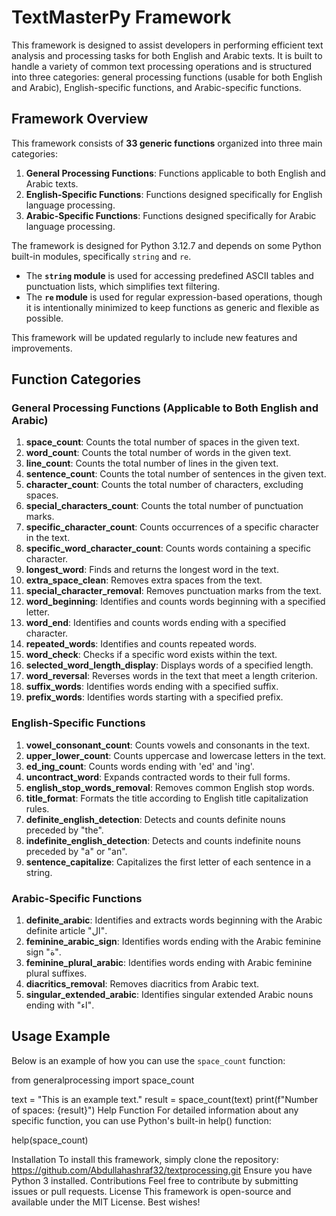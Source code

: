 # TextMasterPy Framework

This framework is designed to assist developers in performing efficient text analysis and processing tasks for both English and Arabic texts. It is built to handle a variety of common text processing operations and is structured into three categories: general processing functions (usable for both English and Arabic), English-specific functions, and Arabic-specific functions. 

## Framework Overview

This framework consists of **33 generic functions** organized into three main categories:

1. **General Processing Functions**: Functions applicable to both English and Arabic texts.
2. **English-Specific Functions**: Functions designed specifically for English language processing.
3. **Arabic-Specific Functions**: Functions designed specifically for Arabic language processing.

The framework is designed for Python 3.12.7 and depends on some Python built-in modules, specifically `string` and `re`.

- The **`string` module** is used for accessing predefined ASCII tables and punctuation lists, which simplifies text filtering.
- The **`re` module** is used for regular expression-based operations, though it is intentionally minimized to keep functions as generic and flexible as possible.

This framework will be updated regularly to include new features and improvements.

## Function Categories

### General Processing Functions (Applicable to Both English and Arabic)

1. **space_count**: Counts the total number of spaces in the given text.
2. **word_count**: Counts the total number of words in the given text.
3. **line_count**: Counts the total number of lines in the given text.
4. **sentence_count**: Counts the total number of sentences in the given text.
5. **character_count**: Counts the total number of characters, excluding spaces.
6. **special_characters_count**: Counts the total number of punctuation marks.
7. **specific_character_count**: Counts occurrences of a specific character in the text.
8. **specific_word_character_count**: Counts words containing a specific character.
9. **longest_word**: Finds and returns the longest word in the text.
10. **extra_space_clean**: Removes extra spaces from the text.
11. **special_character_removal**: Removes punctuation marks from the text.
12. **word_beginning**: Identifies and counts words beginning with a specified letter.
13. **word_end**: Identifies and counts words ending with a specified character.
14. **repeated_words**: Identifies and counts repeated words.
15. **word_check**: Checks if a specific word exists within the text.
16. **selected_word_length_display**: Displays words of a specified length.
17. **word_reversal**: Reverses words in the text that meet a length criterion.
18. **suffix_words**: Identifies words ending with a specified suffix.
19. **prefix_words**: Identifies words starting with a specified prefix.

### English-Specific Functions

1. **vowel_consonant_count**: Counts vowels and consonants in the text.
2. **upper_lower_count**: Counts uppercase and lowercase letters in the text.
3. **ed_ing_count**: Counts words ending with 'ed' and 'ing'.
4. **uncontract_word**: Expands contracted words to their full forms.
5. **english_stop_words_removal**: Removes common English stop words.
6. **title_format**: Formats the title according to English title capitalization rules.
7. **definite_english_detection**: Detects and counts definite nouns preceded by "the".
8. **indefinite_english_detection**: Detects and counts indefinite nouns preceded by "a" or "an".
9. **sentence_capitalize**: Capitalizes the first letter of each sentence in a string.

### Arabic-Specific Functions

1. **definite_arabic**: Identifies and extracts words beginning with the Arabic definite article "ال".
2. **feminine_arabic_sign**: Identifies words ending with the Arabic feminine sign "ة".
3. **feminine_plural_arabic**: Identifies words ending with Arabic feminine plural suffixes.
4. **diacritics_removal**: Removes diacritics from Arabic text.
5. **singular_extended_arabic**: Identifies singular extended Arabic nouns ending with "اء".

## Usage Example

Below is an example of how you can use the `space_count` function:

from generalprocessing import space_count

text = "This is an example text."
result = space_count(text)
print(f"Number of spaces: {result}")
Help Function
For detailed information about any specific function, you can use Python's built-in help() function:

help(space_count)

Installation
To install this framework, simply clone the repository:
https://github.com/Abdullahashraf32/textprocessing.git
Ensure you have Python 3 installed.
Contributions
Feel free to contribute by submitting issues or pull requests.
License
This framework is open-source and available under the MIT License.
Best wishes!